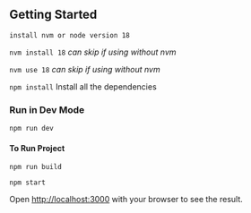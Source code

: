 ## Getting Started

`install nvm or node version 18`

`nvm install 18`
_can skip if using without nvm_

`nvm use 18`
_can skip if using without nvm_

`npm install`
Install all the dependencies

### Run in Dev Mode

`npm run dev`

#### To Run Project

`npm run build`

`npm start`

Open [http://localhost:3000](http://localhost:3000) with your browser to see the result.
